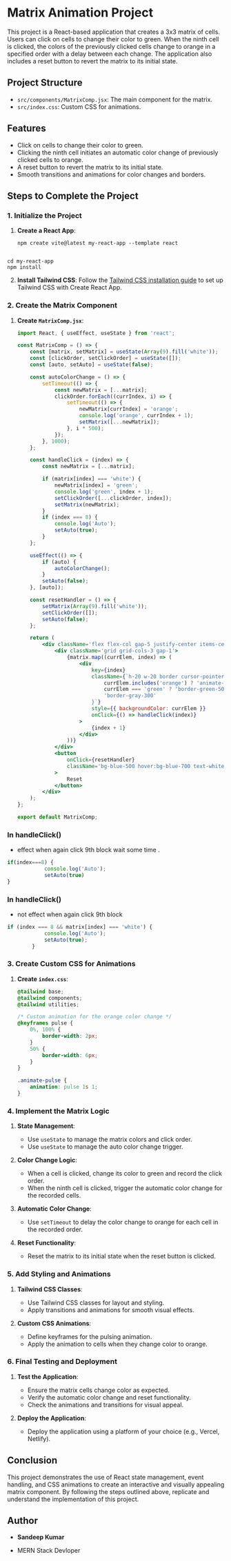 # Matrix Animation Project

This project is a React-based application that creates a 3x3 matrix of cells. Users can click on cells to change their color to green. When the ninth cell is clicked, the colors of the previously clicked cells change to orange in a specified order with a delay between each change. The application also includes a reset button to revert the matrix to its initial state.

## Project Structure

- `src/components/MatrixComp.jsx`: The main component for the matrix.
- `src/index.css`: Custom CSS for animations.

## Features

- Click on cells to change their color to green.
- Clicking the ninth cell initiates an automatic color change of previously clicked cells to orange.
- A reset button to revert the matrix to its initial state.
- Smooth transitions and animations for color changes and borders.

## Steps to Complete the Project

### 1. Initialize the Project

1. **Create a React App**: 
    ```
    npm create vite@latest my-react-app --template react
```

cd my-react-app
npm install
```

2. **Install Tailwind CSS**:
    Follow the [Tailwind CSS installation guide](https://tailwindcss.com/docs/guides/create-react-app) to set up Tailwind CSS with Create React App.

### 2. Create the Matrix Component

1. **Create `MatrixComp.jsx`**:
    ```jsx
    import React, { useEffect, useState } from 'react';

    const MatrixComp = () => {
        const [matrix, setMatrix] = useState(Array(9).fill('white'));
        const [clickOrder, setClickOrder] = useState([]);
        const [auto, setAuto] = useState(false);

        const autoColorChange = () => {
            setTimeout(() => {
                const newMatrix = [...matrix];
                clickOrder.forEach((currIndex, i) => {
                    setTimeout(() => {
                        newMatrix[currIndex] = 'orange';
                        console.log('orange', currIndex + 1);
                        setMatrix([...newMatrix]);
                    }, i * 500);
                });
            }, 1000);
        };

        const handleClick = (index) => {
            const newMatrix = [...matrix];

            if (matrix[index] === 'white') {
                newMatrix[index] = 'green';
                console.log('green', index + 1);
                setClickOrder([...clickOrder, index]);
                setMatrix(newMatrix);
            }
            if (index === 8) {
                console.log('Auto');
                setAuto(true);
            }
        };

        useEffect(() => {
            if (auto) {
                autoColorChange();
            }
            setAuto(false);
        }, [auto]);

        const resetHandler = () => {
            setMatrix(Array(9).fill('white'));
            setClickOrder([]);
            setAuto(false);
        };

        return (
            <div className='flex flex-col gap-5 justify-center items-center h-screen'>
                <div className='grid grid-cols-3 gap-1'>
                    {matrix.map((currElem, index) => (
                        <div
                            key={index}
                            className={`h-20 w-20 border cursor-pointer flex justify-center items-center transition-all duration-500 ease-in-out ${
                                currElem.includes('orange') ? 'animate-pulse border-orange-500' :
                                currElem === 'green' ? 'border-green-500' :
                                'border-gray-300'
                            }`}
                            style={{ backgroundColor: currElem }}
                            onClick={() => handleClick(index)}
                        >
                            {index + 1}
                        </div>
                    ))}
                </div>
                <button
                    onClick={resetHandler}
                    className='bg-blue-500 hover:bg-blue-700 text-white font-bold py-2 px-4 rounded transition duration-500 ease-in-out transform hover:scale-105'
                >
                    Reset
                </button>
            </div>
        );
    };

    export default MatrixComp;
    ```

###  In handleClick()
- effect when again click 9th block wait some time .

```jsx
if(index===8) {
            console.log('Auto');
            setAuto(true)   
}     
```
###  In handleClick()
- not effect when again click 9th block
```jsx
if (index === 8 && matrix[index] === 'white') {
            console.log('Auto');
            setAuto(true);
        }
```
### 3. Create Custom CSS for Animations

1. **Create `index.css`**:
    ```css
    @tailwind base;
    @tailwind components;
    @tailwind utilities;

    /* Custom animation for the orange color change */
    @keyframes pulse {
        0%, 100% {
            border-width: 2px;
        }
        50% {
            border-width: 6px;
        }
    }

    .animate-pulse {
        animation: pulse 1s 1;
    }
    ```

### 4. Implement the Matrix Logic

1. **State Management**:
    - Use `useState` to manage the matrix colors and click order.
    - Use `useState` to manage the auto color change trigger.

2. **Color Change Logic**:
    - When a cell is clicked, change its color to green and record the click order.
    - When the ninth cell is clicked, trigger the automatic color change for the recorded cells.

3. **Automatic Color Change**:
    - Use `setTimeout` to delay the color change to orange for each cell in the recorded order.

4. **Reset Functionality**:
    - Reset the matrix to its initial state when the reset button is clicked.

### 5. Add Styling and Animations

1. **Tailwind CSS Classes**:
    - Use Tailwind CSS classes for layout and styling.
    - Apply transitions and animations for smooth visual effects.

2. **Custom CSS Animations**:
    - Define keyframes for the pulsing animation.
    - Apply the animation to cells when they change color to orange.

### 6. Final Testing and Deployment

1. **Test the Application**:
    - Ensure the matrix cells change color as expected.
    - Verify the automatic color change and reset functionality.
    - Check the animations and transitions for visual appeal.

2. **Deploy the Application**:
    - Deploy the application using a platform of your choice (e.g., Vercel, Netlify).

## Conclusion

This project demonstrates the use of React state management, event handling, and CSS animations to create an interactive and visually appealing matrix component. By following the steps outlined above, replicate and understand the implementation of this project.


## Author

- **Sandeep Kumar**

- MERN Stack Devloper

